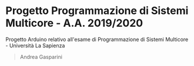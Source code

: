 # Progetto Programmazione di Sistemi Multicore - A.A. 2019/2020

Progetto Arduino relativo all'esame di Programmazione di Sistemi Multicore - Università La Sapienza

> Andrea Gasparini

